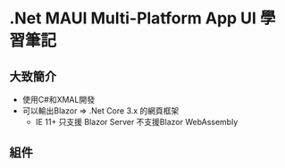 # .Net MAUI Multi-Platform App UI 學習筆記
## 大致簡介

+ 使用C#和XMAL開發
+ 可以輸出Blazor => .Net Core 3.x 的網頁框架
	+ IE 11+ 只支援 Blazor Server 不支援Blazor WebAssembly

## 組件
